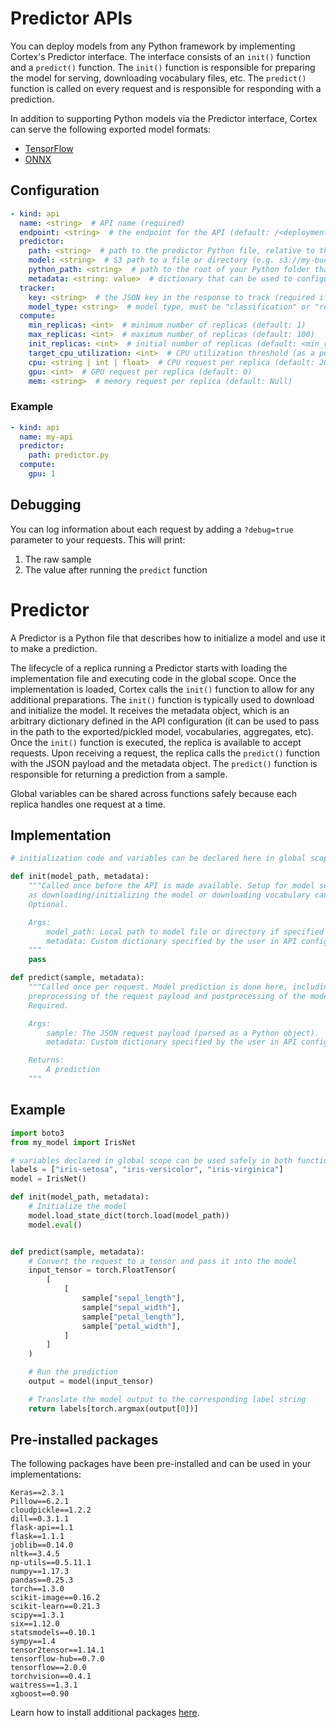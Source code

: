 # Predictor APIs

You can deploy models from any Python framework by implementing Cortex's Predictor interface. The interface consists of an `init()` function and a `predict()` function. The `init()` function is responsible for preparing the model for serving, downloading vocabulary files, etc. The `predict()` function is called on every request and is responsible for responding with a prediction.

In addition to supporting Python models via the Predictor interface, Cortex can serve the following exported model formats:

- [TensorFlow](tensorflow.md)
- [ONNX](onnx.md)

## Configuration

```yaml
- kind: api
  name: <string>  # API name (required)
  endpoint: <string>  # the endpoint for the API (default: /<deployment_name>/<api_name>)
  predictor:
    path: <string>  # path to the predictor Python file, relative to the Cortex root (required)
    model: <string>  # S3 path to a file or directory (e.g. s3://my-bucket/exported_model) (optional)
    python_path: <string>  # path to the root of your Python folder that will be appended to PYTHONPATH (default: folder containing cortex.yaml)
    metadata: <string: value>  # dictionary that can be used to configure custom values (optional)
  tracker:
    key: <string>  # the JSON key in the response to track (required if the response payload is a JSON object)
    model_type: <string>  # model type, must be "classification" or "regression" (required)
  compute:
    min_replicas: <int>  # minimum number of replicas (default: 1)
    max_replicas: <int>  # maximum number of replicas (default: 100)
    init_replicas: <int>  # initial number of replicas (default: <min_replicas>)
    target_cpu_utilization: <int>  # CPU utilization threshold (as a percentage) to trigger scaling (default: 80)
    cpu: <string | int | float>  # CPU request per replica (default: 200m)
    gpu: <int>  # GPU request per replica (default: 0)
    mem: <string>  # memory request per replica (default: Null)
```

### Example

```yaml
- kind: api
  name: my-api
  predictor:
    path: predictor.py
  compute:
    gpu: 1
```

## Debugging

You can log information about each request by adding a `?debug=true` parameter to your requests. This will print:

1. The raw sample
2. The value after running the `predict` function

# Predictor

A Predictor is a Python file that describes how to initialize a model and use it to make a prediction.

The lifecycle of a replica running a Predictor starts with loading the implementation file and executing code in the global scope. Once the implementation is loaded, Cortex calls the `init()` function to allow for any additional preparations. The `init()` function is typically used to download and initialize the model. It receives the metadata object, which is an arbitrary dictionary defined in the API configuration (it can be used to pass in the path to the exported/pickled model, vocabularies, aggregates, etc). Once the `init()` function is executed, the replica is available to accept requests. Upon receiving a request, the replica calls the `predict()` function with the JSON payload and the metadata object. The `predict()` function is responsible for returning a prediction from a sample.

Global variables can be shared across functions safely because each replica handles one request at a time.

## Implementation

```python
# initialization code and variables can be declared here in global scope

def init(model_path, metadata):
    """Called once before the API is made available. Setup for model serving such
    as downloading/initializing the model or downloading vocabulary can be done here.
    Optional.

    Args:
        model_path: Local path to model file or directory if specified by user in API configuration, otherwise None.
        metadata: Custom dictionary specified by the user in API configuration.
    """
    pass

def predict(sample, metadata):
    """Called once per request. Model prediction is done here, including any
    preprocessing of the request payload and postprocessing of the model output.
    Required.

    Args:
        sample: The JSON request payload (parsed as a Python object).
        metadata: Custom dictionary specified by the user in API configuration.

    Returns:
        A prediction
    """
```

## Example

```python
import boto3
from my_model import IrisNet

# variables declared in global scope can be used safely in both functions (one replica handles one request at a time)
labels = ["iris-setosa", "iris-versicolor", "iris-virginica"]
model = IrisNet()

def init(model_path, metadata):
    # Initialize the model
    model.load_state_dict(torch.load(model_path))
    model.eval()


def predict(sample, metadata):
    # Convert the request to a tensor and pass it into the model
    input_tensor = torch.FloatTensor(
        [
            [
                sample["sepal_length"],
                sample["sepal_width"],
                sample["petal_length"],
                sample["petal_width"],
            ]
        ]
    )

    # Run the prediction
    output = model(input_tensor)

    # Translate the model output to the corresponding label string
    return labels[torch.argmax(output[0])]
```

## Pre-installed packages

The following packages have been pre-installed and can be used in your implementations:

```
Keras==2.3.1
Pillow==6.2.1
cloudpickle==1.2.2
dill==0.3.1.1
flask-api==1.1
flask==1.1.1
joblib==0.14.0
nltk==3.4.5
np-utils==0.5.11.1
numpy==1.17.3
pandas==0.25.3
torch==1.3.0
scikit-image==0.16.2
scikit-learn==0.21.3
scipy==1.3.1
six==1.12.0
statsmodels==0.10.1
sympy==1.4
tensor2tensor==1.14.1
tensorflow-hub==0.7.0
tensorflow==2.0.0
torchvision==0.4.1
waitress==1.3.1
xgboost==0.90
```

Learn how to install additional packages [here](../dependencies/python-packages.md).

